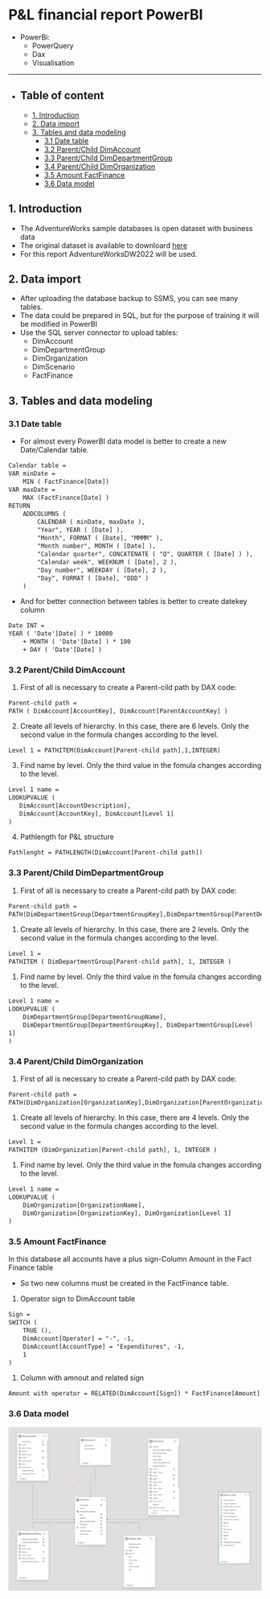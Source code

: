 # P&L financial report PowerBI
- PowerBi:
  - PowerQuery
  - Dax
  - Visualisation
---

- ## Table of content
  - [1. Introduction](#1-introduction)
  - [2. Data import](#2-data-import)
  - [3. Tables and data modeling](#3-tables-and-data-modeling)
    - [3.1 Date table](#31-date-table)
    - [3.2 Parent/Child DimAccount](#32-parentchild-dimaccount)
    - [3.3 Parent/Child DimDepartmentGroup](#32-parentchild-dimaccount)
    - [3.4 Parent/Child DimOrganization](#34-parentchild-dimorganization)
    - [3.5 Amount FactFinance](#35-amount-factfinance)
    - [3.6 Data model](#36-data-model)


## 1. Introduction
- The AdventureWorks sample databases is open dataset with business data
- The original dataset is available to downloard [here](https://learn.microsoft.com/en-us/sql/samples/adventureworks-install-configure?view=sql-server-ver16&tabs=ssms)
- For this report AdventureWorksDW2022 will be used.
## 2. Data import
- After uploading the database backup to SSMS, you can see many tables.
- The data could be prepared in SQL, but for the purpose of training it will be modified in PowerBI
- Use the SQL server connector to upload tables:
  - DimAccount
  - DimDepartmentGroup
  - DimOrganization
  - DimScenario
  - FactFinance
## 3. Tables and data modeling
### 3.1 Date table
- For almost every PowerBI data model is better to create a new Date/Calendar table.
```
Calendar table = 
VAR minDate =
    MIN ( FactFinance[Date])
VAR maxDate =
    MAX (FactFinance[Date] )
RETURN
    ADDCOLUMNS (
        CALENDAR ( minDate, maxDate ),
        "Year", YEAR ( [Date] ),
        "Month", FORMAT ( [Date], "MMMM" ),
        "Month number", MONTH ( [Date] ),
        "Calendar quarter", CONCATENATE ( "Q", QUARTER ( [Date] ) ),
        "Calendar week", WEEKNUM ( [Date], 2 ),
        "Day number", WEEKDAY ( [Date], 2 ),
        "Day", FORMAT ( [Date], "DDD" )
    )
```

- And for better connection between tables is better to create datekey column

```
Date INT = 
YEAR ( 'Date'[Date] ) * 10000
    + MONTH ( 'Date'[Date] ) * 100
    + DAY ( 'Date'[Date] )
```
### 3.2 Parent/Child DimAccount
1. First of all is necessary to create a Parent-cild path by DAX code:
```
Parent-child path =
PATH ( DimAccount[AccountKey], DimAccount[ParentAccountKey] )
```
2. Create all levels of hierarchy. In this case, there are 6 levels. Only the second value in the formula changes according to the level.
```
Level 1 = PATHITEM(DimAccount[Parent-child path],1,INTEGER)
```
3. Find name by level. Only the third value in the fomula changes according to the level.
 ```
Level 1 name =
LOOKUPVALUE (
    DimAccount[AccountDescription],
    DimAccount[AccountKey], DimAccount[Level 1]
)
```
4. Pathlength for P&L structure
```
Pathlenght = PATHLENGTH(DimAccount[Parent-child path])
```

### 3.3 Parent/Child DimDepartmentGroup
1. First of all is necessary to create a Parent-cild path by DAX code:
```
Parent-child path = PATH(DimDepartmentGroup[DepartmentGroupKey],DimDepartmentGroup[ParentDepartmentGroupKey])
```
1. Create all levels of hierarchy. In this case, there are 2 levels. Only the second value in the formula changes according to the level.
```
Level 1 =
PATHITEM ( DimDepartmentGroup[Parent-child path], 1, INTEGER )
```
1. Find name by level. Only the third value in the fomula changes according to the level.
```
Level 1 name =
LOOKUPVALUE (
    DimDepartmentGroup[DepartmentGroupName],
    DimDepartmentGroup[DepartmentGroupKey], DimDepartmentGroup[Level 1]
)
```
### 3.4 Parent/Child DimOrganization
1. First of all is necessary to create a Parent-cild path by DAX code:
```
Parent-child path = PATH(DimOrganization[OrganizationKey],DimOrganization[ParentOrganizationKey])
```
1. Create all levels of hierarchy. In this case, there are 4 levels. Only the second value in the formula changes according to the level.
```
Level 1 =
PATHITEM (DimOrganization[Parent-child path], 1, INTEGER )
```
1. Find name by level. Only the third value in the fomula changes according to the level.
```
Level 1 name = 
LOOKUPVALUE (
    DimOrganization[OrganizationName],
    DimOrganization[OrganizationKey], DimOrganization[Level 1]
)
```
### 3.5 Amount FactFinance
In this database all accounts have a plus sign-Column Amount in the Fact Finance table
- So two new columns must be created in the FactFinance table.

1. Operator sign to DimAccount table
``` 
Sign =
SWITCH (
    TRUE (),
    DimAccount[Operator] = "-", -1,
    DimAccount[AccountType] = "Expenditures", -1,
    1
)
``` 
1. Column with amnout and related sign
```
Amount with operator = RELATED(DimAccount[Sign]) * FactFinance[Amount]
```
### 3.6 Data model
![Data model](https://github.com/OndrejZapletal99/PandL_PowerBI/blob/main/Data_model.png)